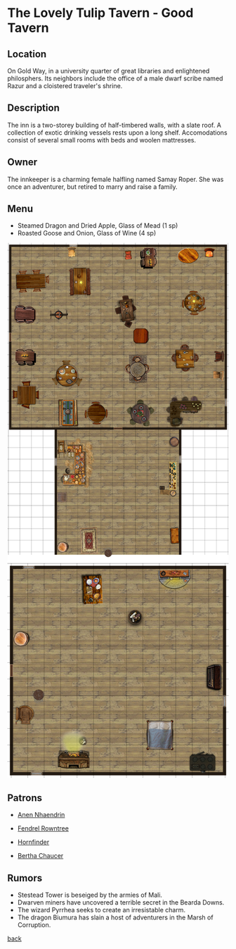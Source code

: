 # The Lovely Tulip Tavern - Good Tavern

## Location

On Gold Way, in a university quarter of great libraries and enlightened philosphers. Its neighbors include the office of a male dwarf scribe named Razur and a cloistered traveler's shrine.

## Description

The inn is a two-storey building of half-timbered walls, with a slate roof. A collection of exotic drinking vessels rests upon a long shelf. Accomodations consist of several small rooms with beds and woolen mattresses.

## Owner

The innkeeper is a charming female halfling named Samay Roper. She was once an adventurer, but retired to marry and raise a family.

## Menu

- Steamed Dragon and Dried Apple, Glass of Mead (1 sp)
- Roasted Goose and Onion, Glass of Wine (4 sp)

![map](The_Lovely_Tulip_Tavern.png)
![map 2](The_Lovely_Tulip_Tavern_floor_2.png)

## Patrons

- [Anen Nhaendrin](../npc/Anen_Nhaendrin.md)

- [Fendrel Rowntree](../npc/Fendrel_Rowntree.md)

- [Hornfinder](../npc/Hornfinder.md)

- [Bertha Chaucer](../npc/Bertha_Chaucer.md)

## Rumors

- Stestead Tower is beseiged by the armies of Mali.
- Dwarven miners have uncovered a terrible secret in the Bearda Downs.
- The wizard Pyrrhea seeks to create an irresistable charm.
- The dragon Biumura has slain a host of adventurers in the Marsh of Corruption.

[back](../Khaziram.md)
